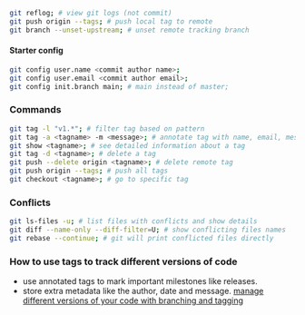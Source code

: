 
```bash
git reflog; # view git logs (not commit)
git push origin --tags; # push local tag to remote
git branch --unset-upstream; # unset remote tracking branch
```

#### Starter config
```bash
git config user.name <commit author name>;
git config user.email <commit author email>;
git config init.branch main; # main instead of master;
```

### Commands
```bash
git tag -l "v1.*"; # filter tag based on pattern
git tag -a <tagname> -m <message>; # annotate tag with name, email, message
git show <tagname>; # see detailed information about a tag
git tag -d <tagname>; # delete a tag
git push --delete origin <tagname>; # delete remote tag
git push origin --tags; # push all tags
git checkout <tagname>; # go to specific tag
```

### Conflicts
```bash
git ls-files -u; # list files with conflicts and show details
git diff --name-only --diff-filter=U; # show conflicting files names
git rebase --continue; # git will print conflicted files directly
```

### How to use tags to track different versions of code
- use annotated tags to mark important milestones like releases.
- store extra metadata like the author, date and message.
[manage different versions of your code with branching and tagging](https://www.linkedin.com/advice/3/how-can-you-manage-different-versions-your-code-branching)

